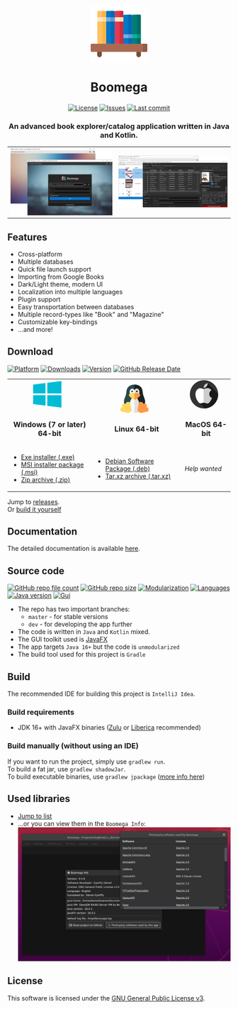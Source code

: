 <p align="center">
  <img align="center" src="readme/logo.png" alt="Boomega icon">
  <h1 align="center">Boomega</h1>
</p>

<p align="center">
    <a href="LICENSE"><img align="center" alt="License" src="https://img.shields.io/github/license/DansoftOwner/Boomega"></a>
    <a href="https://github.com/Dansoftowner/Boomega/issues"><img align="center" alt="Issues" src="https://img.shields.io/github/issues/DansoftOwner/Boomega"></a>
    <a href="https://github.com/Dansoftowner/Boomega/commits/dev"><img align="center" alt="Last commit" src="https://img.shields.io/github/last-commit/Dansoftowner/Boomega"></a>
</p>

<h3 align="center">An advanced book explorer/catalog application written in Java and Kotlin.</h3>

<table style="width: 100%; border: none;">
<tr>
<td>
    <img src="readme/login-activity-preview.png">
</td>

<td>
    <img src="readme/main-activity-preview.png">
</td>
</tr>
</table>

## Features
* Cross-platform
* Multiple databases
* Quick file launch support  
* Importing from Google Books
* Dark/Light theme, modern UI
* Localization into multiple languages
* Plugin support
* Easy transportation between databases
* Multiple record-types like "Book" and "Magazine"
* Customizable key-bindings
* ...and more!


## Download
[![Platform](https://img.shields.io/badge/platform-windows%20%7C%20macos%20%7C%20linux-lightgrey)]()
[![Downloads](https://img.shields.io/github/downloads/DansoftOwner/Boomega/total)](https://github.com/Dansoftowner/Boomega/releases)
[![Version](https://img.shields.io/github/v/release/DansoftOwner/Boomega)](https://github.com/Dansoftowner/Boomega/releases)
[![GitHub Release Date](https://img.shields.io/github/release-date/Dansoftowner/Boomega)](https://github.com/Dansoftowner/Boomega/releases)

<table>

<tr>
  <td style="text-align: center">
        <img style="margin-right: 10px" src="readme/windows.png" alt="">
        <b><h3>Windows (7 or later) 64-bit</h3></b>
  </td>

  <td style="text-align: center"> 
      <img style="margin-right: 10px" src="readme/linux.png" alt="">
      <b><h3>Linux 64-bit</h3></b>
  </td>

  <td style="text-align: center">
      <img style="margin-right: 10px" src="readme/mac.png" alt="">
      <b><h3>MacOS 64-bit</h3></b>
  </td>

</tr>

<tr>

  <td>

   <ul>
        <li><a href="https://github.com/Dansoftowner/Boomega/releases/download/v0.6.0/Boomega_0.6.0-win.exe">Exe installer (.exe)</a></li>
        <li><a href="https://github.com/Dansoftowner/Boomega/releases/download/v0.6.0/Boomega_0.6.0-win.msi">MSI installer package (.msi)</a></li>
        <li><a href="https://github.com/Dansoftowner/Boomega/releases/download/v0.6.0/Boomega_0.6.0-win.zip">Zip archive (.zip)</a></li>
   </ul>

  </td>

  <td>

   <ul>
        <li><a href="https://github.com/Dansoftowner/Boomega/releases/download/v0.6.0/boomega_0.6.0-1_amd64.deb">Debian Software Package (.deb)</a></li>
        <li><a href="https://github.com/Dansoftowner/Boomega/releases/download/v0.6.0/Boomega_0.6.0-linux.tar.xz">Tar.xz archive (.tar.xz)</a></li>
   </ul>

  </td>

  <td>

  <p><i>Help wanted</i></p>

  </td>

</tr>
</table>

Jump to [releases](https://github.com/Dansoftowner/Boomega/releases). <br/>
Or [build it yourself](#build)

## Documentation
<!---
TODO: adding website/docs link
-->
The detailed documentation is available [here]().

## Source code
[![GitHub repo file count](https://img.shields.io/github/directory-file-count/Dansoftowner/Boomega)]()
[![GitHub repo size](https://img.shields.io/github/repo-size/Dansoftowner/Boomega)]()
[![Modularization](https://img.shields.io/badge/modularization-unmodularized-red)]()
[![Languages](https://img.shields.io/badge/languages-java%20%7C%20kotlin-orange)]()
[![Java version](https://img.shields.io/badge/java-16-orange)]()
[![Gui](https://img.shields.io/badge/gui-javafx-blue)](https://openjfx.io/)

* The repo has two important branches:
    * `master` - for stable versions
    * `dev` - for developing the app further
* The code is written in `Java` and `Kotlin` mixed.
* The GUI toolkit used is [JavaFX](https://openjfx.io/)
* The app targets `Java 16+` but the code is `unmodularized`
* The build tool used for this project is `Gradle`

## Build
The recommended IDE for building this project is `IntelliJ Idea`.

### Build requirements
* JDK 16+ with JavaFX binaries ([Zulu](https://www.azul.com/downloads/zulu-community/?package=jdk-fx) or [Liberica](https://bell-sw.com/pages/libericajdk/) recommended)

### Build manually (without using an IDE)
If you want to run the project, simply use `gradlew run`. <br/>
To build a fat jar, use `gradlew shadowJar`. <br/>
To build executable binaries, use `gradlew jpackage` ([more info here](distribution/DISTRIBUTION_GUIDELINE.md))


## Used libraries
* [Jump to list](USED_LIBRARIES.md)
* ...or you can view them in the `Boomega Info`:<br>
![Viewing third-party libraries in the app](readme/BoomegaThirdPartyInfo.png)


## License
This software is licensed under the [GNU General Public License v3](https://en.wikipedia.org/wiki/GNU_General_Public_License).